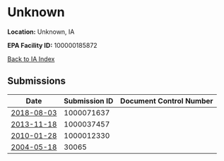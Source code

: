 # Unknown

**Location:** Unknown, IA

**EPA Facility ID:** 100000185872

[Back to IA Index](../../index.md)

## Submissions

| Date | Submission ID | Document Control Number |
|------|--------------|-------------------------|
| [2018-08-03](submissions/1000071637.md) | 1000071637 |  |
| [2013-11-18](submissions/1000037457.md) | 1000037457 |  |
| [2010-01-28](submissions/1000012330.md) | 1000012330 |  |
| [2004-05-18](submissions/30065.md) | 30065 |  |
